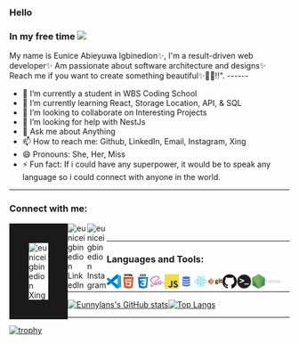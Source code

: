 ### Hello
<h3> In my free time  <img src="https://raw.githubusercontent.com/MartinHeinz/MartinHeinz/master/wave.gif" width="30px" style="max-width:100%;"> </h3>
My name is Eunice Abieyuwa Igbinedion✨, I'm a result-driven web developer✨ Am passionate about software architecture and designs✨ Reach me if you want to create something beautiful✨👩‍💻!!".
------

- 🔭 I’m currently a student in WBS Coding School
- 🌱 I’m currently learning React, Storage Location, API, & SQL
- 👯 I’m looking to collaborate on Interesting Projects
- 🤔 I’m looking for help with NestJs
- 💬 Ask me about Anything
- 📫 How to reach me: Github, LinkedIn, Email, Instagram, Xing
- 😄 Pronouns: She, Her, Miss
- ⚡ Fun fact: If i could have any superpower, it would be to speak any language so i could connect with anyone in the world.

---

### Connect with me:
[<img align="left" alt="euniceigbinedion Xing" width="35px" border="35px" src="https://cdn.jsdelivr.net/npm/simple-icons@v3/icons/xing.svg" />][Xing]
[<img align="left" alt="euniceigbinedion LinkedIn" width="35px" src="https://cdn.jsdelivr.net/npm/simple-icons@v3/icons/linkedin.svg" />][linkedin]
[<img align="left" alt="euniceigbinedion Instagram" width="35px" src="https://cdn.jsdelivr.net/npm/simple-icons@v3/icons/instagram.svg" />][instagram]

<br />

[Xing ]: https://www.xing.com/profile/EuniceAbieyuwa_Igbinedion/cv
[instagram]: https://www.instagram.com/leuchtender_stern18/
[linkedin]: https://www.linkedin.com/in/eunice-abieyuwa-igbinedion-82bb88117/

---

### Languages and Tools:

<img align="left" alt="Visual Studio Code" width="26px" src="https://raw.githubusercontent.com/github/explore/80688e429a7d4ef2fca1e82350fe8e3517d3494d/topics/visual-studio-code/visual-studio-code.png" />
<img align="left" alt="HTML5" width="26px" src="https://raw.githubusercontent.com/github/explore/80688e429a7d4ef2fca1e82350fe8e3517d3494d/topics/html/html.png" />
<img align="left" alt="CSS3" width="26px" src="https://raw.githubusercontent.com/github/explore/80688e429a7d4ef2fca1e82350fe8e3517d3494d/topics/css/css.png" />
<img align="left" alt="Sass" width="26px" src="https://raw.githubusercontent.com/github/explore/80688e429a7d4ef2fca1e82350fe8e3517d3494d/topics/sass/sass.png" />
<img align="left" alt="JavaScript" width="26px" src="https://raw.githubusercontent.com/github/explore/80688e429a7d4ef2fca1e82350fe8e3517d3494d/topics/javascript/javascript.png" />
<img align="left" alt="SQL" width="26px" src="https://raw.githubusercontent.com/github/explore/80688e429a7d4ef2fca1e82350fe8e3517d3494d/topics/sql/sql.png" />
<img align="left" alt="React" width="26px" src="https://raw.githubusercontent.com/github/explore/80688e429a7d4ef2fca1e82350fe8e3517d3494d/topics/react/react.png" />
<img align="left" alt="Git" width="26px" src="https://raw.githubusercontent.com/github/explore/80688e429a7d4ef2fca1e82350fe8e3517d3494d/topics/git/git.png" />
<img align="left" alt="GitHub" width="26px" src="https://raw.githubusercontent.com/github/explore/78df643247d429f6cc873026c0622819ad797942/topics/github/github.png" />
<img align="left" alt="Terminal" width="26px" src="https://raw.githubusercontent.com/github/explore/80688e429a7d4ef2fca1e82350fe8e3517d3494d/topics/terminal/terminal.png" />
<img align="left" alt="NodeJS" width="26px" src="https://raw.githubusercontent.com/github/explore/80688e429a7d4ef2fca1e82350fe8e3517d3494d/topics/nodejs/nodejs.png" />
<img align="left" alt="Express" width="26px" src="https://raw.githubusercontent.com/github/explore/80688e429a7d4ef2fca1e82350fe8e3517d3494d/topics/express/express.png" />

<br />


---

[![Eunnylans's GitHub stats](https://github-readme-stats.vercel.app/api?username=Eunnylans&show_icons=true&theme=radical)](https://github.com/Eunnylans/github-readme-stats)[![Top Langs](https://github-readme-stats.vercel.app/api/top-langs/?username=Eunnylans&layout=compact&show_icons=true&theme=radical)](https://github.com/Eunnylans/github-readme-stats)

---

[![trophy](https://github-profile-trophy.vercel.app/?username=Eunnylans)](https://github.com/Eunnylans/github-profile-trophy)


